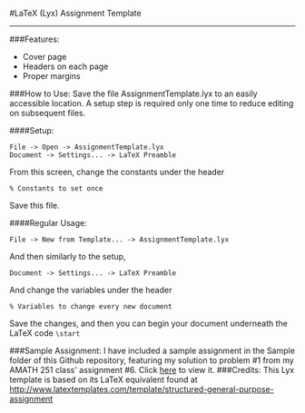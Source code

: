 #LaTeX (Lyx) Assignment Template
* * *
###Features:

* Cover page
* Headers on each page
* Proper margins

###How to Use:
Save the file AssignmentTemplate.lyx to an easily accessible location.
A setup step is required only one time to reduce editing on subsequent files.

####Setup:
```
File -> Open -> AssignmentTemplate.lyx
Document -> Settings... -> LaTeX Preamble
```
From this screen, change the constants under the header

```
% Constants to set once
```

Save this file.

####Regular Usage:
```
File -> New from Template... -> AssignmentTemplate.lyx
```
And then similarly to the setup,
```
Document -> Settings... -> LaTeX Preamble
```
And change the variables under the header
```
% Variables to change every new document
```
Save the changes, and then you can begin your document underneath the LaTeX code
`\start`

###Sample Assignment:
I have included a sample assignment in the Sample folder of this Github repository, featuring my solution to problem #1 from my AMATH 251 class' assignment #6. Click [here](https://github.com/jasonchutko/Assignment-Template/blob/master/Sample/sample.pdf) to view it.
###Credits:
This Lyx template is based on its LaTeX equivalent found at
<http://www.latextemplates.com/template/structured-general-purpose-assignment>